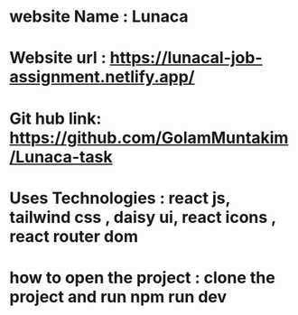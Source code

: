 # website Name : Lunaca
# Website url : https://lunacal-job-assignment.netlify.app/
# Git hub link: https://github.com/GolamMuntakim/Lunaca-task
# Uses Technologies : react js, tailwind css , daisy ui, react icons , react router dom
# how to open the project : clone the project and run npm run dev
